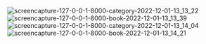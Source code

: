 ![screencapture-127-0-0-1-8000-category-2022-12-01-13_13_22](https://user-images.githubusercontent.com/107032193/205041261-bab81d27-d6e4-499d-8740-9c66f668885f.png)
![screencapture-127-0-0-1-8000-book-2022-12-01-13_13_39](https://user-images.githubusercontent.com/107032193/205041267-bdaaf344-a0ac-462b-80f0-4caa30f3b30f.png)
![screencapture-127-0-0-1-8000-category-2022-12-01-13_14_04](https://user-images.githubusercontent.com/107032193/205041277-d2883ef9-139a-4362-b6cb-922a97acd106.png)
![screencapture-127-0-0-1-8000-book-2022-12-01-13_14_21](https://user-images.githubusercontent.com/107032193/205041280-efaa763e-cf70-47bb-9eba-4d8f219b2bae.png)
